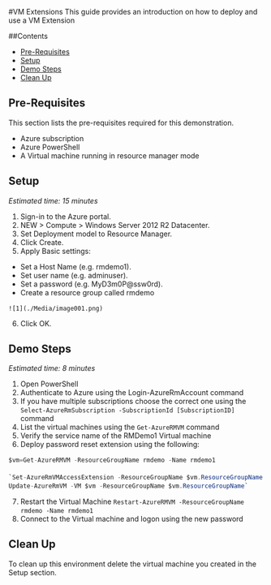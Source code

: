 #VM Extensions
This guide provides an introduction on how to deploy and use a VM Extension 

##Contents
* [Pre-Requisites](#pre)	
* [Setup](#setup)	
* [Demo Steps](#demosteps)	
* [Clean Up](#cleanup)	

## <a name="pre"></a> Pre-Requisites
This section lists the pre-requisites required for this demonstration.
* Azure subscription
* Azure PowerShell
* A Virtual machine running in resource manager mode


## <a name="setup"></a> Setup 
*Estimated time: 15 minutes*
1.	Sign-in to the Azure portal.
2.	NEW > Compute > Windows Server 2012 R2 Datacenter.
3.	Set Deployment model to Resource Manager.
4.	Click Create.
5.	Apply Basic settings:
   - Set a Host Name (e.g. rmdemo1).
   - Set user name (e.g. adminuser).
   - Set a password (e.g. MyD3m0P@ssw0rd).
   - Create a resource group called rmdemo
   
    ![1](./Media/image001.png)
    
6.	Click OK.


## <a name="demosteps"></a> Demo Steps
*Estimated time: 8 minutes*

1.	Open PowerShell
2.	Authenticate to Azure using the Login-AzureRmAccount command
3.	If you have multiple subscriptions choose the correct one using the `Select-AzureRmSubscription -SubscriptionId [SubscriptionID]` command
4.	List the virtual machines using the `Get-AzureRMVM` command
5. Verify the service name of the RMDemo1 Virtual machine 
6.	Deploy password reset  extension using the following:
```C#
$vm=Get-AzureRMVM -ResourceGroupName rmdemo -Name rmdemo1 

`Set-AzureRmVMAccessExtension -ResourceGroupName $vm.ResourceGroupName -VMName $vm.Name -Name "Contoso" -TypeHandlerVersion "2.0" -UserName adminUser -Password t0pSecret!
Update-AzureRmVM -VM $vm -ResourceGroupName $vm.ResourceGroupName` 
```
7.	Restart the Virtual Machine `Restart-AzureRMVM -ResourceGroupName rmdemo -Name rmdemo1`
8.	Connect to the Virtual machine and logon using the new password

## <a name="cleanup"></a> Clean Up
To clean up this environment delete the virtual machine you created in the Setup section.
